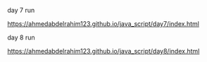 day 7 run
   
   https://ahmedabdelrahim123.github.io/java_script/day7/index.html
   
day 8 run
 
   https://ahmedabdelrahim123.github.io/java_script/day8/index.html
